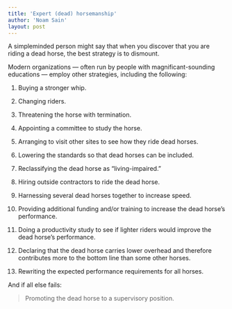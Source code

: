 ```yaml
---
title: 'Expert (dead) horsemanship'
author: 'Noam Sain'
layout: post
---
```


A simpleminded person might say that when you discover that you are riding a dead horse, the best strategy is to dismount.

Modern organizations — often run by people with magnificant-sounding educations — employ other strategies, including the following:

1. Buying a stronger whip.

2. Changing riders.

3. Threatening the horse with termination.

4. Appointing a committee to study the horse.

5. Arranging to visit other sites to see how they ride dead horses.

6. Lowering the standards so that dead horses can be included.

7. Reclassifying the dead horse as “living-impaired.”

8. Hiring outside contractors to ride the dead horse.

9. Harnessing several dead horses together to increase speed.

10. Providing additional funding and/or training to increase the dead horse’s performance.

11. Doing a productivity study to see if lighter riders would improve the dead horse’s performance.

12. Declaring that the dead horse carries lower overhead and therefore contributes more to the bottom line than some other horses.

13. Rewriting the expected performance requirements for all horses.

And if all else fails:

> Promoting the dead horse to a supervisory position.
